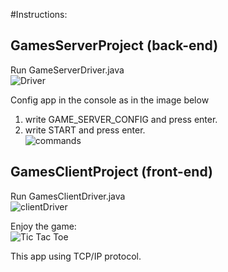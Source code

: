 #Instructions:

## GamesServerProject (back-end)
Run GameServerDriver.java <br /> 
![Driver](https://user-images.githubusercontent.com/50781198/93339506-5538e000-f834-11ea-939e-dfd027881b6d.PNG)

Config app in the console as in the image below
1. write GAME_SERVER_CONFIG and press enter.
2. write START and press enter. <br /> 
![commands](https://user-images.githubusercontent.com/50781198/93338249-d0999200-f832-11ea-8336-9acd347ab27e.PNG)


## GamesClientProject (front-end)
Run GamesClientDriver.java <br /> 
![clientDriver](https://user-images.githubusercontent.com/50781198/93339504-54a04980-f834-11ea-8e48-bb9a782f5615.PNG)

Enjoy the game: <br /> 
![Tic Tac Toe](https://user-images.githubusercontent.com/50781198/93339501-5407b300-f834-11ea-87d1-31e71435d54e.PNG)


This app using TCP/IP protocol.
